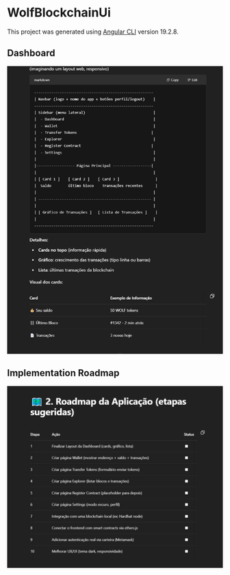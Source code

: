 # WolfBlockchainUi

This project was generated using [Angular CLI](https://github.com/angular/angular-cli) version 19.2.8.

## Dashboard

![Screenshot 2025-04-21 194938.png](/public/Screenshot%202025-04-21%20194938.png)

## Implementation Roadmap

![Screenshot 2025-04-21 195217.png](/public/Screenshot%202025-04-21%20195217.png)